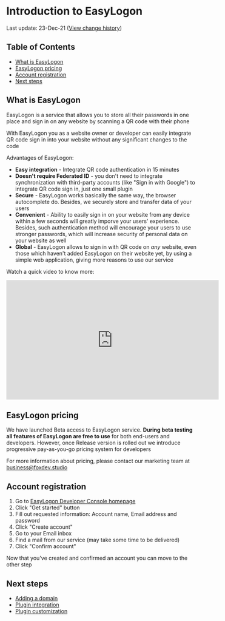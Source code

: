 # Introduction to EasyLogon
Last update: 23-Dec-21 ([View change history](https://github.com/foxdev-studio/easylogon-docs/commits/master/1-Get%20started/1-Introduction.md))

## Table of Contents
- [What is EasyLogon](#what-is-easylogon)
- [EasyLogon pricing](#easylogon-pricing)
- [Account registration](#account-registration)
- [Next steps](#next-steps)

## What is EasyLogon
EasyLogon is a service that allows you to store all their passwords in one place and sign in on any website by scanning a QR code with their phone

With EasyLogon you as a website owner or developer can easily integrate QR code sign in into your website without any significant changes to the code

Advantages of EasyLogon:
- **Easy integration** - Integrate QR code authentication in 15 minutes
- **Doesn't require Federated ID** - you don't need to integrate synchronization with third-party accounts (like "Sign in with Google") to integrate QR code sign in, just one small plugin
- **Secure** - EasyLogon works basically the same way, the browser autocomplete do. Besides, we securely store and transfer data of your users
- **Convenient** - Ability to easily sign in on your website from any device within a few seconds will greatly imporve your users' experience. Besides, such authentication method will encourage your users to use stronger passwords, which will increase security of personal data on your website as well
- **Global** - EasyLogon allows to sign in with QR code on _any_ website, even those which haven't added EasyLogon on their website yet, by using a simple web application, giving more reasons to use our service

Watch a quick video to know more:

<iframe width="560" height="315" src="https://www.youtube.com/embed/zDCw1k0ag4o" title="EasyLogon. QR code authentication for everyone / @FoxDev Studio" frameborder="0" allow="accelerometer; autoplay; clipboard-write; encrypted-media; gyroscope; picture-in-picture" allowfullscreen></iframe>

## EasyLogon pricing
We have launched Beta access to EasyLogon service. **During beta testing all features of EasyLogon are free to use** for both end-users and developers. However, once Release version is rolled out we introduce progressive pay-as-you-go pricing system for developers

For more information about pricing, please contact our marketing team at [business@foxdev.studio](mailto:business@foxdev.studio)

## Account registration
1. Go to [EasyLogon Developer Console homepage](https://easylogon.foxdev.studio)
2. Click "Get started" button
3. Fill out requested information: Account name, Email address and password
4. Click "Create account"
5. Go to your Email inbox
6. Find a mail from our service (may take some time to be delivered)
7. Click "Confirm account"

Now that you've created and confirmed an account you can move to the other step

## Next steps
- [Adding a domain](/docs/1-Get%20started/2-Adding%20a%20domain)
- [Plugin integration](/docs/1-Get%20started/3-Plugin%20integration)
- [Plugin customization](/docs/1-Get%20started/4-Plugin%20customization)
